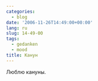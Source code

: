 ```yaml
---
categories:
  - blog
date: '2006-11-26T14:49:00+00:00'
lang: ru
slug: 14-49-00
tags:
  - gedanken
  - mood
title: Канун
---
```




Люблю кануны.